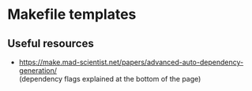 # Makefile templates

## Useful resources
* https://make.mad-scientist.net/papers/advanced-auto-dependency-generation/<br>(dependency flags explained at the bottom of the page)
